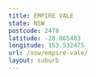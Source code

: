 ```yaml
---
title: EMPIRE VALE
state: NSW
postcode: 2478
latitude: -28.865483
longitude: 153.532475
url: /nsw/empire-vale/
layout: suburb
---
```

